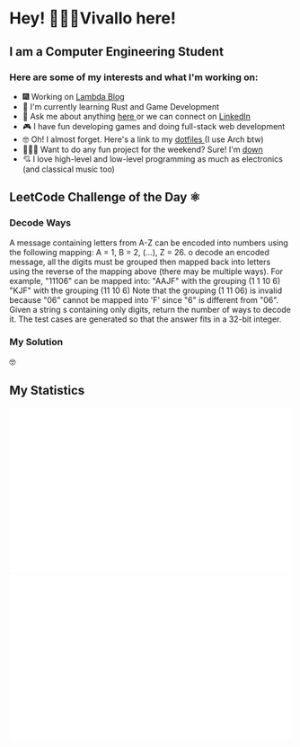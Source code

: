 #  Hey! 🙋🏻‍♂️Vivallo here!

##  I am a Computer Engineering Student

###  Here are some of my interests and what I'm working on:

  * 🎆 Working on [ Lambda Blog ](https://github.com/Vivallo04/lambda-blog)
  * 🌱 I'm currently learning Rust and Game Development 
  * 💭 Ask me about anything [ here ](https://github.com/Vivallo04/Vivallo04/issues/new) or we can connect on [ LinkedIn ](https://bit.ly/3zm1YjA)
  * 🎮 I have fun developing games and doing full-stack web development 
  * 🤓 Oh! I almost forget. Here's a link to my [ dotfiles ](https://github.com/Vivallo04/dotfiles) (I use Arch btw) 
  * 👨🏻‍💻 Want to do any fun project for the weekend? Sure! I'm [ down ](https://discordapp.com/users/521712126058823701)
  * 💘 I love high-level and low-level programming as much as electronics (and classical music too) 

##  LeetCode Challenge of the Day ⚛

###  Decode Ways

A message containing letters from A-Z can be encoded into numbers using the
following mapping: A = 1, B = 2, (...), Z = 26. o decode an encoded message,
all the digits must be grouped then mapped back into letters using the reverse
of the mapping above (there may be multiple ways). For example, "11106" can be
mapped into: "AAJF" with the grouping (1 1 10 6) "KJF" with the grouping (11
10 6) Note that the grouping (1 11 06) is invalid because "06" cannot be
mapped into 'F' since "6" is different from "06". Given a string s containing
only digits, return the number of ways to decode it. The test cases are
generated so that the answer fits in a 32-bit integer.

###  My Solution

🤓

##  My Statistics

![](https://github.com/Vivallo04/stats/blob/master/generated/overview.svg)
![](https://github.com/Vivallo04/stats/blob/master/generated/languages.svg)

